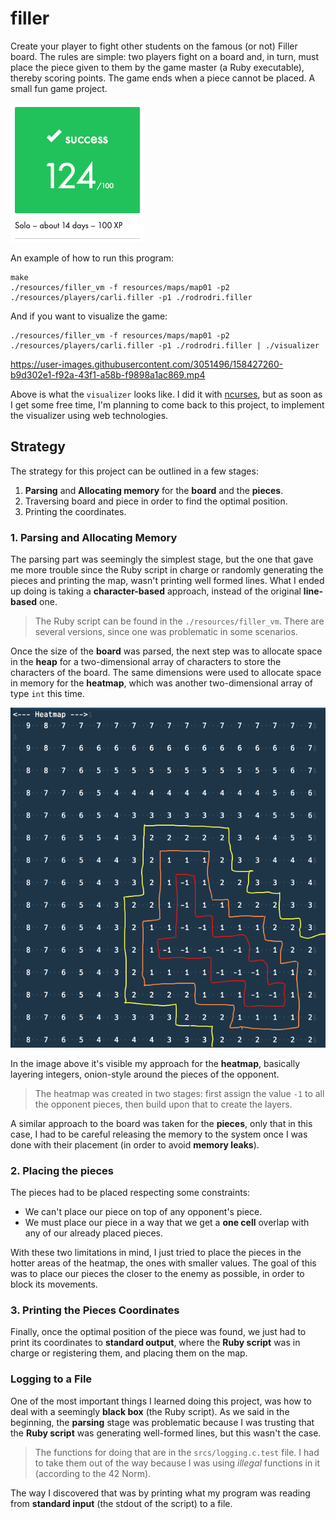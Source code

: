 # filler
Create your player to fight other students on the famous (or not) Filler board. The rules are simple: two players fight on a board and, in turn, must place the piece given to them by the game master (a Ruby executable), thereby scoring points. The game ends when a piece cannot be placed. A small fun game project.

![graded](./README/images/graded.png)

An example of how to run this program:
```
make
./resources/filler_vm -f resources/maps/map01 -p2 ./resources/players/carli.filler -p1 ./rodrodri.filler 
```

And if you want to visualize the game:
```
./resources/filler_vm -f resources/maps/map01 -p2 ./resources/players/carli.filler -p1 ./rodrodri.filler | ./visualizer
```

https://user-images.githubusercontent.com/3051496/158427260-b9d302e1-f92a-43f1-a58b-f9898a1ac869.mp4

Above is what the `visualizer` looks like. I did it with [ncurses](https://en.wikipedia.org/wiki/Ncurses), but as soon as I get some free time, I'm planning to come back to this project, to implement the visualizer using web technologies.

## Strategy
The strategy for this project can be outlined in a few stages:

1. **Parsing** and **Allocating memory** for the **board** and the **pieces**.
2. Traversing board and piece in order to find the optimal position.
3. Printing the coordinates.

### 1. Parsing and Allocating Memory
The parsing part was seemingly the simplest stage, but the one that gave me more trouble since the Ruby script in charge or randomly generating the pieces and printing the map, wasn't printing well formed lines. What I ended up doing is taking a **character-based** approach, instead of the original **line-based** one.

> The Ruby script can be found in the `./resources/filler_vm`. There are several versions, since one was problematic in some scenarios.

Once the size of the **board** was parsed, the next step was to allocate space in the **heap** for a two-dimensional array of characters to store the characters of the board. The same dimensions were used to allocate space in memory for the **heatmap**, which was another two-dimensional array of type `int` this time.

![heatmap](./README/images/heatmap.png)

In the image above it's visible my approach for the **heatmap**, basically layering integers, onion-style around the pieces of the opponent.

> The heatmap was created in two stages: first assign the value `-1` to all the opponent pieces, then build upon that to create the layers.

A similar approach to the board was taken for the **pieces**, only that in this case, I had to be careful releasing the memory to the system once I was done with their placement (in order to avoid **memory leaks**).

### 2. Placing the pieces
The pieces had to be placed respecting some constraints:

* We can't place our piece on top of any opponent's piece.
* We must place our piece in a way that we get a **one cell** overlap with any of our already placed pieces.

With these two limitations in mind, I just tried to place the pieces in the hotter areas of the heatmap, the ones with smaller values. The goal of this was to place our pieces the closer to the enemy as possible, in order to block its movements.

### 3. Printing the Pieces Coordinates
Finally, once the optimal position of the piece was found, we just had to print its coordinates to **standard output**, where the **Ruby script** was in charge or registering them, and placing them on the map.

### Logging to a File
One of the most important things I learned doing this project, was how to deal with a seemingly **black box** (the Ruby script). As we said in the beginning, the **parsing** stage was problematic because I was trusting that the **Ruby script** was generating well-formed lines, but this wasn't the case.

> The functions for doing that are in the `srcs/logging.c.test` file. I had to take them out of the way because I was using *illegal* functions in it (according to the 42 Norm).

The way I discovered that was by printing what my program was reading from **standard input** (the stdout of the script) to a file.
